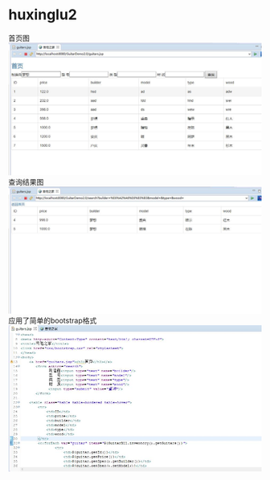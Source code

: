 # huxinglu2
首页图
![images](https://raw.githubusercontent.com/lululu1995/huxinglu2/master/image/%E6%9F%A5%E8%AF%A21.jpg)
查询结果图
![images](https://raw.githubusercontent.com/lululu1995/huxinglu2/master/image/%E6%9F%A5%E8%AF%A22.jpg)
应用了简单的bootstrap格式
![images](https://github.com/lululu1995/huxinglu2/blob/master/image/%E4%BB%A3%E7%A0%81%E5%9B%BE.jpg)
